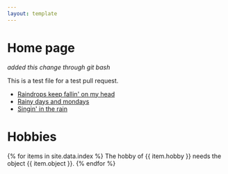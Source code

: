 ```yaml
---
layout: template
---
```


# Home page

_added this change through git bash_

This is a test file for a test pull request.

-  [Raindrops keep fallin' on my head](https://www.youtube.com/watch?v=sySlY1XKlhM)
-  [Rainy days and mondays](https://www.youtube.com/watch?v=PjFoQxjgbrs)
-  [Singin' in the rain](https://www.youtube.com/watch?v=swloMVFALXw)

# Hobbies

{% for items in site.data.index %}
The hobby of {{ item.hobby }} needs the object {{ item.object }}.
{% endfor %}

